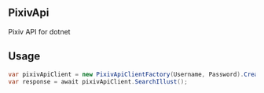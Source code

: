 ## PixivApi
Pixiv API for dotnet
## Usage

```c#
var pixivApiClient = new PixivApiClientFactory(Username, Password).Create<IPixivApiClient>();
var response = await pixivApiClient.SearchIllust();
```
